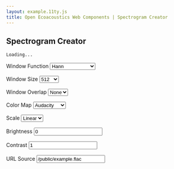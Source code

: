 ```yaml
---
layout: example.11ty.js
title: Open Ecoacoustics Web Components | Spectrogram Creator
---
```


## Spectrogram Creator

```html
Loading...
```

<div class="container">
    <div class="row">
        <div id="spectrogram-output" class="col">
            <oe-axes>
                <oe-indicator>
                    <oe-spectrogram
                        id="playing-spectrogram"
                        src="/public/example.flac"
                        color-map="audacity"
                        window-function="hann"
                        window-size="512"
                        window-overlap="128"
                    ></oe-spectrogram>
                </oe-indicator>
            </oe-axes>
            <oe-media-controls for="playing-spectrogram"></oe-media-controls>
        </div>
        <div class="col">
            <label>
                Window Function
                <select class="form-select" onchange="updateAttribute('window-function', event.target.value)">
                    <option value="">None</option>
                    <option value="hann" selected>Hann</option>
                    <option value="hamming">Hamming</option>
                    <option value="lanczos">Lanczos</option>
                    <option value="gaussian">Gaussian</option>
                    <option value="tukey">Tukey</option>
                    <option value="blackman">Blackman</option>
                    <option value="exact-blackman">Exact Blackman</option>
                    <option value="blackman-harris">Blackman Harris</option>
                    <option value="backman-nuttall">Blackman Nuttall</option>
                    <option value="kaiser">Kaiser</option>
                    <option value="flat-top">Flat Top</option>
                </select>
            </label>
            <label>
                Window Size
                <select class="form-select" onchange="updateAttribute('window-size', event.target.value)">
                    <!-- <option value="128">128</option> -->
                    <option value="256">256</option>
                    <option value="512" selected>512</option>
                    <option value="1024">1024</option>
                    <option value="2048">2048</option>
                </select>
            </label>
            <label>
                Window Overlap
                <select class="form-select" onchange="updateAttribute('window-overlap', event.target.value)">
                    <option value="0" selected>None</option>
                    <option value="128">128</option>
                    <option value="256">256</option>
                    <option value="512">512</option>
                    <option value="1024">1024</option>
                </select>
            </label>
            <label>
                Color Map
                <select class="form-select" onchange="updateAttribute('color-map', event.target.value)">
                    <option value="grayscale">Grayscale</option>
                    <option value="audacity" selected>Audacity</option>
                    <option value="raven">Raven</option>
                    <option value="cubeHelix">Cube Helix</option>
                    <option value="viridis">Viridis</option>
                    <option value="turbo">Turbo</option>
                    <option value="plasma">Plasma</option>
                    <option value="inferno">Inferno</option>
                    <option value="magma">Magma</option>
                    <option value="gammaII">Gamma II</option>
                    <option value="blue">Blue</option>
                    <option value="green">Green</option>
                    <option value="orange">Orange</option>
                    <option value="purple">Purple</option>
                    <option value="red">Red</option>
                </select>
            </label>
            <label>
                Scale
                <select class="form-select" onchange="booleanAttribute('mel-scale', event.target.value)">
                    <option value="false" selected>Linear</option>
                    <option value="true">Mel</option>
                </select>
            </label>
            <label>
                Brightness
                <input
                    type="number"
                    value="0"
                    step="0.05"
                    class="form-control"
                    onchange="updateAttribute('brightness', Number(event.target.value))"
                />
            </label>
            <label>
                Contrast
                <input
                    type="number"
                    value="1"
                    step="0.05"
                    class="form-control"
                    onchange="updateAttribute('contrast', Number(event.target.value))"
                />
            </label>
            <label>
                URL Source
                <input
                    type="url"
                    value="/public/example.flac"
                    list="source-options"
                    class="form-control"
                    onchange="updateAttribute('src', event.target.value)"
                />
                <datalist id="source-options">
                    <option value="/public/example.flac">/public/example.flac</option>
                    <option value="/public/example_34s.flac">/public/example_34s.flac</option>
                </datalist>
            </label>
        </div>
    </div>
</div>

<script>
window.onload = () => {
     updateCodeExample();
};

function updateCodeExample() {
    // update the code that can be copied
    const codeInputElement = document.getElementById("spectrogram-output");
    const codeOutputElement = document.getElementsByTagName("pre")[0];

    codeOutputElement.innerText = codeInputElement.innerHTML.trim().replace(/^[\s]*/gm, "");
}

function updateAttribute(attribute, value) {
    document.getElementById("playing-spectrogram").setAttribute(attribute, value);

    updateCodeExample();
}

function booleanAttribute(attribute, show) {
    const shouldShow = show === "true";
    const spectrogram = document.getElementById("playing-spectrogram");

    if (shouldShow) {
        spectrogram.setAttribute(attribute, "");
    } else {
        spectrogram.removeAttribute(attribute);
    }
}
</script>

<style>
label {
    display: block;
    padding-bottom: 1rem;
}

oe-spectrogram {
    position: relative;
    width: 400px;
    height: 400px;
}
</style>
